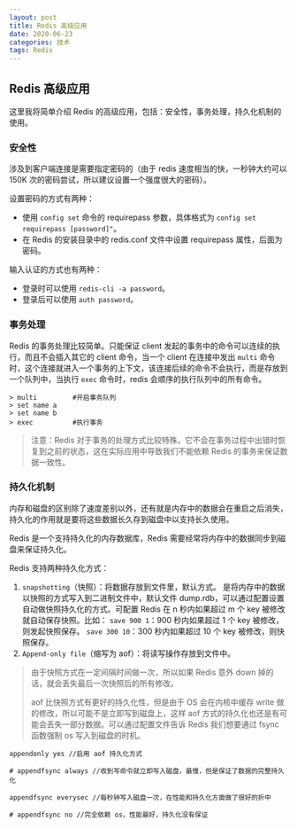 ```yaml
---
layout: post
title: Redis 高级应用
date: 2020-06-23
categories: 技术
tags: Redis
---
```


## Redis 高级应用

这里我将简单介绍 Redis 的高级应用，包括：安全性，事务处理，持久化机制的使用。

### 安全性

涉及到客户端连接是需要指定密码的（由于 redis 速度相当的快，一秒钟大约可以 150K 次的密码尝试，所以建议设置一个强度很大的密码）。

设置密码的方式有两种：

- 使用 `config set` 命令的 requirepass 参数，具体格式为 `config set requirepass [password]"`。
- 在 Redis 的安装目录中的 redis.conf 文件中设置 requirepass 属性，后面为密码。

输入认证的方式也有两种：

- 登录时可以使用 `redis-cli -a password`。
- 登录后可以使用 `auth password`。

### 事务处理

Redis 的事务处理比较简单。只能保证 client 发起的事务中的命令可以连续的执行，而且不会插入其它的 client 命令，当一个 client 在连接中发出 `multi` 命令时，这个连接就进入一个事务的上下文，该连接后续的命令不会执行，而是存放到一个队列中，当执行 `exec` 命令时，redis 会顺序的执行队列中的所有命令。

~~~shell
> multi			#开启事务队列
> set name a
> set name b
> exec			#执行事务
~~~

> 注意：Redis 对于事务的处理方式比较特殊，它不会在事务过程中出错时恢复到之前的状态，这在实际应用中导致我们不能依赖 Redis 的事务来保证数据一致性。

### 持久化机制

内存和磁盘的区别除了速度差别以外，还有就是内存中的数据会在重启之后消失，持久化的作用就是要将这些数据长久存到磁盘中以支持长久使用。

Redis 是一个支持持久化的内存数据库，Redis 需要经常将内存中的数据同步到磁盘来保证持久化。

Redis 支持两种持久化方式：

1. `snapshotting`（快照）：将数据存放到文件里，默认方式。 是将内存中的数据以快照的方式写入到二进制文件中，默认文件 dump.rdb，可以通过配置设置自动做快照持久化的方式。可配置 Redis 在 n 秒内如果超过 m 个 key 被修改就自动保存快照。比如： `save 900 1`：900 秒内如果超过 1 个 key 被修改，则发起快照保存。 `save 300 10`：300 秒内如果超过 10 个 key 被修改，则快照保存。
2.  `Append-only file`（缩写为 aof）：将读写操作存放到文件中。

> 由于快照方式在一定间隔时间做一次，所以如果 Redis 意外 down 掉的话，就会丢失最后一次快照后的所有修改。
>
> aof 比快照方式有更好的持久化性，但是由于 OS 会在内核中缓存 write 做的修改，所以可能不是立即写到磁盘上，这样 aof 方式的持久化也还是有可能会丢失一部分数据。可以通过配置文件告诉 Redis 我们想要通过 fsync 函数强制 os 写入到磁盘的时机。

~~~shell
appendonly yes //启用 aof 持久化方式

# appendfsync always //收到写命令就立即写入磁盘，最慢，但是保证了数据的完整持久化

appendfsync everysec //每秒钟写入磁盘一次，在性能和持久化方面做了很好的折中

# appendfsync no //完全依赖 os，性能最好，持久化没有保证
~~~

